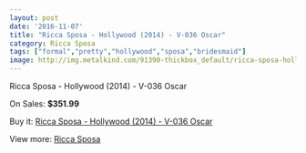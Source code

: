 ```yaml
---
layout: post
date: '2016-11-07'
title: "Ricca Sposa - Hollywood (2014) - V-036 Oscar"
category: Ricca Sposa
tags: ["formal","pretty","hollywood","sposa","bridesmaid"]
image: http://img.metalkind.com/91390-thickbox_default/ricca-sposa-hollywood-2014-v-036-oscar.jpg
---
```

Ricca Sposa - Hollywood (2014) - V-036 Oscar

On Sales: **$351.99**
<a href="https://www.metalkind.com/en/ricca-sposa/21723-ricca-sposa-hollywood-2014-v-036-oscar.html"><amp-img layout="responsive" width="600" height="600" src="//img.metalkind.com/91390-thickbox_default/ricca-sposa-hollywood-2014-v-036-oscar.jpg" alt="Ricca Sposa - Hollywood (2014) - V-036 Oscar 0" /></a>
<a href="https://www.metalkind.com/en/ricca-sposa/21723-ricca-sposa-hollywood-2014-v-036-oscar.html"><amp-img layout="responsive" width="600" height="600" src="//img.metalkind.com/91391-thickbox_default/ricca-sposa-hollywood-2014-v-036-oscar.jpg" alt="Ricca Sposa - Hollywood (2014) - V-036 Oscar 1" /></a>
<a href="https://www.metalkind.com/en/ricca-sposa/21723-ricca-sposa-hollywood-2014-v-036-oscar.html"><amp-img layout="responsive" width="600" height="600" src="//img.metalkind.com/91392-thickbox_default/ricca-sposa-hollywood-2014-v-036-oscar.jpg" alt="Ricca Sposa - Hollywood (2014) - V-036 Oscar 2" /></a>
<a href="https://www.metalkind.com/en/ricca-sposa/21723-ricca-sposa-hollywood-2014-v-036-oscar.html"><amp-img layout="responsive" width="600" height="600" src="//img.metalkind.com/91393-thickbox_default/ricca-sposa-hollywood-2014-v-036-oscar.jpg" alt="Ricca Sposa - Hollywood (2014) - V-036 Oscar 3" /></a>
<a href="https://www.metalkind.com/en/ricca-sposa/21723-ricca-sposa-hollywood-2014-v-036-oscar.html"><amp-img layout="responsive" width="600" height="600" src="//img.metalkind.com/91394-thickbox_default/ricca-sposa-hollywood-2014-v-036-oscar.jpg" alt="Ricca Sposa - Hollywood (2014) - V-036 Oscar 4" /></a>

Buy it: [Ricca Sposa - Hollywood (2014) - V-036 Oscar](https://www.metalkind.com/en/ricca-sposa/21723-ricca-sposa-hollywood-2014-v-036-oscar.html "Ricca Sposa - Hollywood (2014) - V-036 Oscar")

View more: [Ricca Sposa](https://www.metalkind.com/en/171-ricca-sposa "Ricca Sposa")
